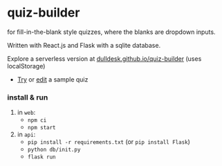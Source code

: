# quiz-builder

for fill-in-the-blank style quizzes, where the blanks are dropdown inputs.

Written with React.js and Flask with a sqlite database.

Explore a serverless version at [dulldesk.github.io/quiz-builder](https://dulldesk.github.io/quiz-builder) (uses localStorage)
* [Try](https://dulldesk.github.io/quiz-builder/#/fox) or [edit](https://dulldesk.github.io/quiz-builder/#/fox/edit/f26df5b7d9363b8c) a sample quiz

### install & run

1. in `web`:
    * `npm ci`
    * `npm start`
2. in `api`:
    * `pip install -r requirements.txt` (or `pip install Flask`)
    * `python db/init.py`
    * `flask run`
